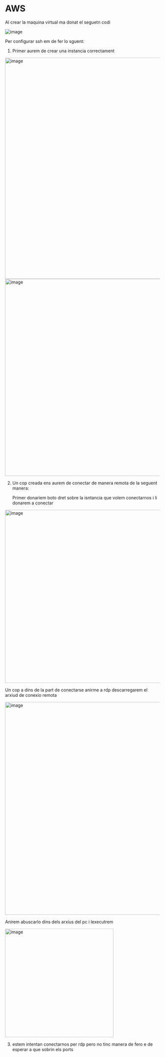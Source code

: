 # AWS 

Al crear la maquina virtual ma donat el seguetn codi 

![image](https://github.com/user-attachments/assets/db4e4daa-a166-4975-9dda-b4f8834476f8)



Per configurar ssh em de fer lo sguent:

1. Primer aurem de crear una instancia correctament
   
<img width="719" alt="image" src="https://github.com/user-attachments/assets/b5d96d88-c86d-4ba8-bbac-f58423fb2f42">

<img width="641" alt="image" src="https://github.com/user-attachments/assets/11e8f40f-ec58-4848-ab7c-2a18ebe50c2c">

2. Un cop creada ens aurem de conectar de manera remota de la seguent manera:
   
   Primer donariem boto dret sobre la isntancia que volem conectarnos i li donarem a conectar
   
<img width="563" alt="image" src="https://github.com/user-attachments/assets/66af399d-ec3a-42f0-8cdd-2757da10e4e0">

   Un cop a dins de la part de conectarse anirme  a rdp descarregarem el arxiud de conexio remota 
   
<img width="692" alt="image" src="https://github.com/user-attachments/assets/b0eda243-4116-4f10-af78-6bdd740523e0">

  Anirem  abuscarlo dins dels arxius del pc i lexecutrem
  
<img width="353" alt="image" src="https://github.com/user-attachments/assets/cbb519c4-6ef4-424d-b040-a4f96f3b745d">

3. estem intentan conectarnos per rdp pero no tinc manera de fero e de esperar a que sobrin els ports

